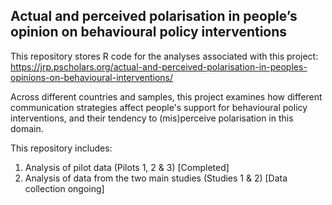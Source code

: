 ## Actual and perceived polarisation in people’s opinion on behavioural policy interventions

This repository stores R code for the analyses associated with this project: https://jrp.pscholars.org/actual-and-perceived-polarisation-in-peoples-opinions-on-behavioural-interventions/

Across different countries and samples, this project examines how different communication strategies affect people's support for behavioural policy interventions, and their tendency to (mis)perceive polarisation in this domain.

This repository includes:

  1. Analysis of pilot data (Pilots 1, 2 & 3) [Completed]
  2. Analysis of data from the two main studies (Studies 1 & 2) [Data collection ongoing]
